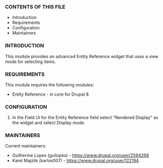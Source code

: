 ### CONTENTS OF THIS FILE

 * Introduction
 * Requirements
 * Configuration
 * Maintainers

### INTRODUCTION

This module provides an advanced Entity Reference widget that uses a
view mode for selecting items.

### REQUIREMENTS

This module requires the following modules:
  * Entity Reference - in core for Drupal 8

### CONFIGURATION

1) In the Field UI for the Entity Reference field select "Rendered Display" as
the widget and select Display mode.

### MAINTAINERS

Current maintainers:
  * Guilherme Lopes (guilopes) - https://www.drupal.org/user/2594268
  * Karel Majzlik (karlos007) - https://www.drupal.org/user/122194